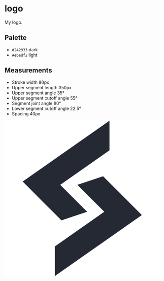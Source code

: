 # logo
My logo.

## Palette
- `#242933` dark
- `#ebedf2` light

## Measurements
- Stroke width 80px
- Upper segment length 350px
- Upper segment angle 35°
- Upper segment cutoff angle 55°
- Segment joint angle 80°
- Lower segment cutoff angle 22.5°
- Spacing 40px

![favicon](favicon.svg)
